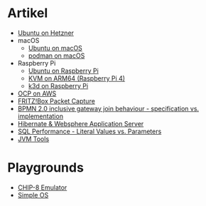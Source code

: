 # Artikel
* [Ubuntu on Hetzner](ubuntu-hetzner.md)
* macOS
  * [Ubuntu on macOS](ubuntu-macos.md)
  * [podman on macOS](podman-macos.md)
* Raspberry Pi
  * [Ubuntu on Raspberry Pi](ubuntu-raspi.md)
  * [KVM on ARM64 (Raspberry Pi 4)](kvm-raspi.md)
  * [k3d on Raspberry Pi](k3d-raspi.md)
* [OCP on AWS](ocp-aws.md)
* [FRITZ!Box Packet Capture](fritz-tshark.md)
* [BPMN 2.0 inclusive gateway join behaviour - specification vs. implementation](bpmn-inclusive.md)
* [Hibernate & Websphere Application Server](hhh-was.md)
* [SQL Performance - Literal Values vs. Parameters](sql-literals.md)
* [JVM Tools](ibm-jvm.md)

# Playgrounds
* [CHIP-8 Emulator](https://github.com/apinske/chip8)
* [Simple OS](https://github.com/apinske/simpleos)
